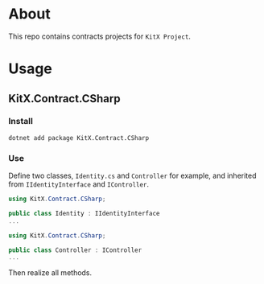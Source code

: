 # About

This repo contains contracts projects for `KitX Project`.

# Usage

## KitX.Contract.CSharp

### Install

```shell
dotnet add package KitX.Contract.CSharp
```

### Use

Define two classes, `Identity.cs` and `Controller` for example, and inherited from `IIdentityInterface` and `IController`.

```csharp
using KitX.Contract.CSharp;

public class Identity : IIdentityInterface
...
```

```csharp
using KitX.Contract.CSharp;

public class Controller : IController
...
```

Then realize all methods.

